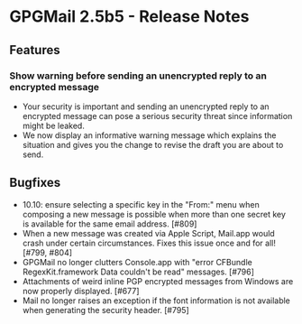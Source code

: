 GPGMail 2.5b5 - Release Notes
============================

Features
--------

### Show warning before sending an unencrypted reply to an encrypted message

* Your security is important and sending an unencrypted reply to an encrypted message can pose a serious security threat since information might be leaked.
* We now display an informative warning message which explains the situation and gives you the change to revise the draft you are about to send.


Bugfixes
--------

*   10.10: ensure selecting a specific key in the "From:" menu when composing a new message is possible when more than one secret key is available for the same email address. [#809]
*  When a new message was created via Apple Script, Mail.app would crash under certain circumstances. Fixes this issue once and for all! [#799, #804]
*  GPGMail no longer clutters Console.app with "error CFBundle RegexKit.framework Data couldn't be read" messages. [#796]
*  Attachments of weird inline PGP encrypted messages from Windows are now properly displayed. [#677]
*  Mail no longer raises an exception if the font information is not available when generating the security header. [#795]